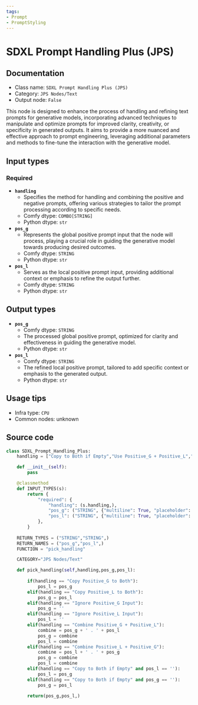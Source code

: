 ```yaml
---
tags:
- Prompt
- PromptStyling
---
```


# SDXL Prompt Handling Plus (JPS)
## Documentation
- Class name: `SDXL Prompt Handling Plus (JPS)`
- Category: `JPS Nodes/Text`
- Output node: `False`

This node is designed to enhance the process of handling and refining text prompts for generative models, incorporating advanced techniques to manipulate and optimize prompts for improved clarity, creativity, or specificity in generated outputs. It aims to provide a more nuanced and effective approach to prompt engineering, leveraging additional parameters and methods to fine-tune the interaction with the generative model.
## Input types
### Required
- **`handling`**
    - Specifies the method for handling and combining the positive and negative prompts, offering various strategies to tailor the prompt processing according to specific needs.
    - Comfy dtype: `COMBO[STRING]`
    - Python dtype: `str`
- **`pos_g`**
    - Represents the global positive prompt input that the node will process, playing a crucial role in guiding the generative model towards producing desired outcomes.
    - Comfy dtype: `STRING`
    - Python dtype: `str`
- **`pos_l`**
    - Serves as the local positive prompt input, providing additional context or emphasis to refine the output further.
    - Comfy dtype: `STRING`
    - Python dtype: `str`
## Output types
- **`pos_g`**
    - Comfy dtype: `STRING`
    - The processed global positive prompt, optimized for clarity and effectiveness in guiding the generative model.
    - Python dtype: `str`
- **`pos_l`**
    - Comfy dtype: `STRING`
    - The refined local positive prompt, tailored to add specific context or emphasis to the generated output.
    - Python dtype: `str`
## Usage tips
- Infra type: `CPU`
- Common nodes: unknown


## Source code
```python
class SDXL_Prompt_Handling_Plus:
    handling = ["Copy to Both if Empty","Use Positive_G + Positive_L","Copy Positive_G to Both","Copy Positive_L to Both","Ignore Positive_G Input", "Ignore Positive_L Input", "Combine Positive_G + Positive_L", "Combine Positive_L + Positive_G",]

    def __init__(self):
        pass

    @classmethod
    def INPUT_TYPES(s):
        return {
            "required": {
                "handling": (s.handling,),
                "pos_g": ("STRING", {"multiline": True, "placeholder": "Prompt Text pos_g", "dynamicPrompts": True}),
                "pos_l": ("STRING", {"multiline": True, "placeholder": "Prompt Text pos_l", "dynamicPrompts": True}),
            },
        }
    
    RETURN_TYPES = ("STRING","STRING",)
    RETURN_NAMES = ("pos_g","pos_l",)
    FUNCTION = "pick_handling"

    CATEGORY="JPS Nodes/Text"

    def pick_handling(self,handling,pos_g,pos_l):
        
        if(handling == "Copy Positive_G to Both"):
            pos_l = pos_g
        elif(handling == "Copy Positive_L to Both"):
            pos_g = pos_l
        elif(handling == "Ignore Positive_G Input"):
            pos_g = ''
        elif(handling == "Ignore Positive_L Input"):
            pos_l = ''
        elif(handling == "Combine Positive_G + Positive_L"):
            combine = pos_g + ' . ' + pos_l
            pos_g = combine
            pos_l = combine
        elif(handling == "Combine Positive_L + Positive_G"):
            combine = pos_l + ' . ' + pos_g
            pos_g = combine
            pos_l = combine
        elif(handling == "Copy to Both if Empty" and pos_l == ''):
            pos_l = pos_g
        elif(handling == "Copy to Both if Empty" and pos_g == ''):
            pos_g = pos_l

        return(pos_g,pos_l,)

```
